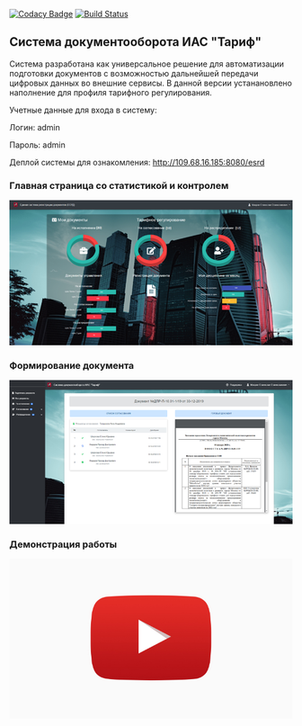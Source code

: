 [![Codacy Badge](https://api.codacy.com/project/badge/Grade/9e61c4355be44a0ea4f15da95ccb7abb)](https://www.codacy.com/app/StanislavMakhrov/lunchVote?utm_source=github.com&amp;utm_medium=referral&amp;utm_content=StanislavMakhrov/lunchVote&amp;utm_campaign=Badge_Grade)
[![Build Status](https://travis-ci.org/SMakhrov/Esrd2.svg?branch=master)](https://travis-ci.org/SMakhrov/Esrd2)

## Система документооборота ИАС "Тариф"
Система разработана как универсальное решение для автоматизации подготовки документов с возможностью дальнейшей передачи цифровых данных во внешние сервисы. В данной версии устанановлено наполнение для профиля тарифного регулирования.



Учетные данные для входа в систему:

Логин: admin

Пароль: admin

Деплой системы для ознакомления: http://109.68.16.185:8080/esrd


### Главная страница со статистикой и контролем  
![image](01.png)

### Формирование документа
![image](02.png)

### Демонстрация работы
[![YouTube](YouTube.jpg)](https://www.youtube.com/watch?v=MErZ8zD_WYQ)
